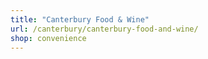 ```yaml
---
title: "Canterbury Food & Wine"
url: /canterbury/canterbury-food-and-wine/
shop: convenience
---
```

